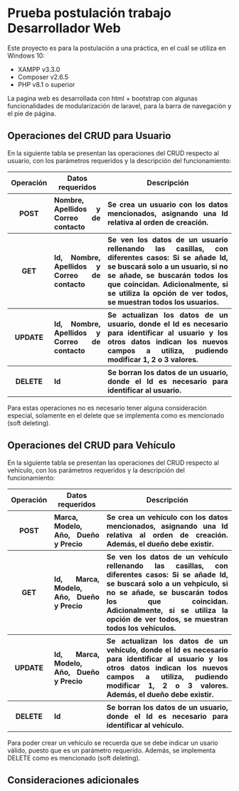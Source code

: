 # Prueba postulación trabajo Desarrollador Web

Este proyecto es para la postulación a una práctica, en el cuál se utiliza en Windows 10:
- XAMPP v3.3.0
- Composer v2.6.5
- PHP v8.1 o superior

La pagina web es desarrollada con html + bootstrap con algunas funcionalidades de modularización de laravel, para la barra de navegación y el pie de página.

## Operaciones del CRUD para Usuario

En la siguiente tabla se presentan las operaciones del CRUD respecto al usuario, con los parámetros requeridos y la descripción del funcionamiento:
<table>
  <tbody>
      <tr>
         <th align="center"> Operación </th>
         <th align="center"> Datos requeridos </th>
         <th align="center"> Descripción </th>
      </tr>
      <tr>
         <th align="center"> POST </th>
         <th align="justify"> Nombre, Apellidos y Correo de contacto </th>
         <th align="justify"> Se crea un usuario con los datos mencionados, asignando una Id relativa al orden de creación. </th>
      </tr>
      <tr>
         <th align="center"> GET </th>
         <th align="justify"> Id, Nombre, Apellidos y Correo de contacto </th>
         <th align="justify"> Se ven los datos de un usuario rellenando las casillas, con diferentes casos: Si se añade Id, se buscará solo a un usuario, si no se añade, se buscarán todos los que coincidan. Adicionalmente, si se utiliza la opción de ver todos, se muestran todos los usuarios. </th>
      </tr>
      <tr>
         <th align="center"> UPDATE </th>
         <th align="justify"> Id, Nombre, Apellidos y Correo de contacto </th>
         <th align="justify"> Se actualizan los datos de un usuario, donde el Id es necesario para identificar al usuario y los otros datos indican los nuevos campos a utiliza, pudiendo modificar 1, 2 o 3 valores. </th>
      </tr>
      <tr>
         <th align="center"> DELETE </th>
         <th align="justify"> Id </th>
         <th align="justify"> Se borran los datos de un usuario, donde el Id es necesario para identificar al usuario.  </th>
      </tr>
  </tbody>
</table>
Para estas operaciones no es necesario tener alguna consideración especial, solamente en el delete que se implementa como es mencionado (soft deleting).

## Operaciones del CRUD para Vehículo

En la siguiente tabla se presentan las operaciones del CRUD respecto al vehículo, con los parámetros requeridos y la descripción del funcionamiento:
<table>
  <tbody>
      <tr>
         <th align="center"> Operación </th>
         <th align="center"> Datos requeridos </th>
         <th align="center"> Descripción </th>
      </tr>
      <tr>
         <th align="center"> POST </th>
         <th align="justify"> Marca, Modelo, Año, Dueño y Precio </th>
         <th align="justify"> Se crea un vehículo con los datos mencionados, asignando una Id relativa al orden de creación. Además, el dueño debe existir. </th>
      </tr>
      <tr>
         <th align="center"> GET </th>
         <th align="justify"> Id, Marca, Modelo, Año, Dueño y Precio </th>
         <th align="justify"> Se ven los datos de un vehículo rellenando las casillas, con diferentes casos: Si se añade Id, se buscará solo a un vehpiculo, si no se añade, se buscarán todos los que coincidan. Adicionalmente, si se utiliza la opción de ver todos, se muestran todos los vehículos. </th>
      </tr>
      <tr>
         <th align="center"> UPDATE </th>
         <th align="justify"> Id, Marca, Modelo, Año, Dueño y Precio </th>
         <th align="justify"> Se actualizan los datos de un vehículo, donde el Id es necesario para identificar al usuario y los otros datos indican los nuevos campos a utiliza, pudiendo modificar 1, 2 o 3 valores. Además, el dueño debe existir. </th>
      </tr>
      <tr>
         <th align="center"> DELETE </th>
         <th align="justify"> Id </th>
         <th align="justify"> Se borran los datos de un usuario, donde el Id es necesario para identificar al vehículo. </th>
      </tr>
  </tbody>
</table>
Para poder crear un vehículo se recuerda que se debe indicar un usario válido, puesto que es un parámetro requerido. Además, se implementa DELETE como es mencionado (soft deleting).

## Consideraciones adicionales

